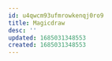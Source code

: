 ```yaml
---
id: u4qwcm93ufmrowkenqj0ro9
title: Magicdraw
desc: ''
updated: 1685031348553
created: 1685031348553
---
```

